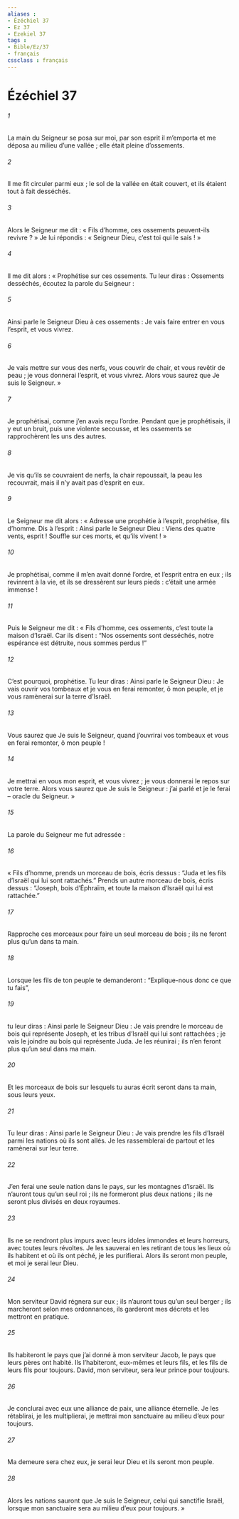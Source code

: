 ```yaml
---
aliases : 
- Ézéchiel 37
- Ez 37
- Ezekiel 37
tags : 
- Bible/Ez/37
- français
cssclass : français
---
```


# Ézéchiel 37

###### 1
La main du Seigneur se posa sur moi, par son esprit il m’emporta et me déposa au milieu d’une vallée ; elle était pleine d’ossements.
###### 2
Il me fit circuler parmi eux ; le sol de la vallée en était couvert, et ils étaient tout à fait desséchés.
###### 3
Alors le Seigneur me dit : « Fils d’homme, ces ossements peuvent-ils revivre ? » Je lui répondis : « Seigneur Dieu, c’est toi qui le sais ! »
###### 4
Il me dit alors : « Prophétise sur ces ossements. Tu leur diras : Ossements desséchés, écoutez la parole du Seigneur :
###### 5
Ainsi parle le Seigneur Dieu à ces ossements : Je vais faire entrer en vous l’esprit, et vous vivrez.
###### 6
Je vais mettre sur vous des nerfs, vous couvrir de chair, et vous revêtir de peau ; je vous donnerai l’esprit, et vous vivrez. Alors vous saurez que Je suis le Seigneur. »
###### 7
Je prophétisai, comme j’en avais reçu l’ordre. Pendant que je prophétisais, il y eut un bruit, puis une violente secousse, et les ossements se rapprochèrent les uns des autres.
###### 8
Je vis qu’ils se couvraient de nerfs, la chair repoussait, la peau les recouvrait, mais il n’y avait pas d’esprit en eux.
###### 9
Le Seigneur me dit alors : « Adresse une prophétie à l’esprit, prophétise, fils d’homme. Dis à l’esprit : Ainsi parle le Seigneur Dieu : Viens des quatre vents, esprit ! Souffle sur ces morts, et qu’ils vivent ! »
###### 10
Je prophétisai, comme il m’en avait donné l’ordre, et l’esprit entra en eux ; ils revinrent à la vie, et ils se dressèrent sur leurs pieds : c’était une armée immense !
###### 11
Puis le Seigneur me dit : « Fils d’homme, ces ossements, c’est toute la maison d’Israël. Car ils disent : “Nos ossements sont desséchés, notre espérance est détruite, nous sommes perdus !”
###### 12
C’est pourquoi, prophétise. Tu leur diras : Ainsi parle le Seigneur Dieu : Je vais ouvrir vos tombeaux et je vous en ferai remonter, ô mon peuple, et je vous ramènerai sur la terre d’Israël.
###### 13
Vous saurez que Je suis le Seigneur, quand j’ouvrirai vos tombeaux et vous en ferai remonter, ô mon peuple !
###### 14
Je mettrai en vous mon esprit, et vous vivrez ; je vous donnerai le repos sur votre terre. Alors vous saurez que Je suis le Seigneur : j’ai parlé et je le ferai – oracle du Seigneur. »
###### 15
La parole du Seigneur me fut adressée :
###### 16
« Fils d’homme, prends un morceau de bois, écris dessus : “Juda et les fils d’Israël qui lui sont rattachés.” Prends un autre morceau de bois, écris dessus : “Joseph, bois d’Éphraïm, et toute la maison d’Israël qui lui est rattachée.”
###### 17
Rapproche ces morceaux pour faire un seul morceau de bois ; ils ne feront plus qu’un dans ta main.
###### 18
Lorsque les fils de ton peuple te demanderont : “Explique-nous donc ce que tu fais”,
###### 19
tu leur diras : Ainsi parle le Seigneur Dieu : Je vais prendre le morceau de bois qui représente Joseph, et les tribus d’Israël qui lui sont rattachées ; je vais le joindre au bois qui représente Juda. Je les réunirai ; ils n’en feront plus qu’un seul dans ma main.
###### 20
Et les morceaux de bois sur lesquels tu auras écrit seront dans ta main, sous leurs yeux.
###### 21
Tu leur diras : Ainsi parle le Seigneur Dieu : Je vais prendre les fils d’Israël parmi les nations où ils sont allés. Je les rassemblerai de partout et les ramènerai sur leur terre.
###### 22
J’en ferai une seule nation dans le pays, sur les montagnes d’Israël. Ils n’auront tous qu’un seul roi ; ils ne formeront plus deux nations ; ils ne seront plus divisés en deux royaumes.
###### 23
Ils ne se rendront plus impurs avec leurs idoles immondes et leurs horreurs, avec toutes leurs révoltes. Je les sauverai en les retirant de tous les lieux où ils habitent et où ils ont péché, je les purifierai. Alors ils seront mon peuple, et moi je serai leur Dieu.
###### 24
Mon serviteur David régnera sur eux ; ils n’auront tous qu’un seul berger ; ils marcheront selon mes ordonnances, ils garderont mes décrets et les mettront en pratique.
###### 25
Ils habiteront le pays que j’ai donné à mon serviteur Jacob, le pays que leurs pères ont habité. Ils l’habiteront, eux-mêmes et leurs fils, et les fils de leurs fils pour toujours. David, mon serviteur, sera leur prince pour toujours.
###### 26
Je conclurai avec eux une alliance de paix, une alliance éternelle. Je les rétablirai, je les multiplierai, je mettrai mon sanctuaire au milieu d’eux pour toujours.
###### 27
Ma demeure sera chez eux, je serai leur Dieu et ils seront mon peuple.
###### 28
Alors les nations sauront que Je suis le Seigneur, celui qui sanctifie Israël, lorsque mon sanctuaire sera au milieu d’eux pour toujours. »
